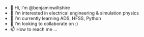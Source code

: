 - 👋 Hi, I’m @benjaminwiltshire
- 👀 I’m interested in electrical engineering & simulation physics
- 🌱 I’m currently learning ADS, HFSS, Python
- 💞️ I’m looking to collaborate on :)
- 📫 How to reach me ...

<!---
benjaminwiltshire/benjaminwiltshire is a ✨ special ✨ repository because its `README.md` (this file) appears on your GitHub profile.
You can click the Preview link to take a look at your changes.
--->
